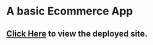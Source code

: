 # A basic Ecommerce App

## [Click Here](https://aravind-ecommerce-client.netlify.app/) to view the deployed site.
